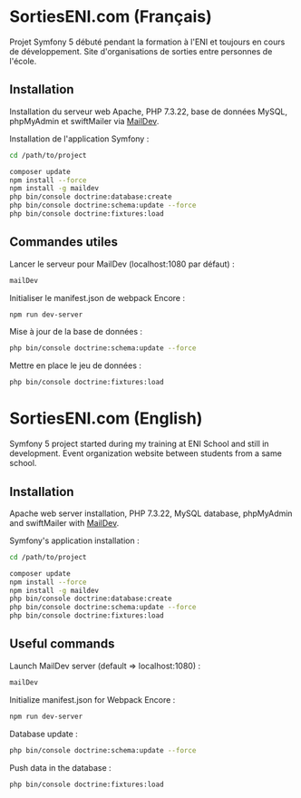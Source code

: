 # SortiesENI.com (Français)

Projet Symfony 5 débuté pendant la formation à l'ENI et toujours en cours de développement. Site d'organisations de
sorties entre personnes de l'école.

## Installation

Installation du serveur web Apache, PHP 7.3.22, base de données MySQL, phpMyAdmin et swiftMailer via [MailDev](https://maildev.github.io/maildev/).

Installation de l'application Symfony :

```bash
cd /path/to/project

composer update
npm install --force
npm install -g maildev
php bin/console doctrine:database:create
php bin/console doctrine:schema:update --force
php bin/console doctrine:fixtures:load
```

## Commandes utiles

Lancer le serveur pour MailDev (localhost:1080 par défaut) :

```bash
mailDev
```

Initialiser le manifest.json de webpack Encore :

```bash
npm run dev-server
```

Mise à jour de la base de données :

```bash
php bin/console doctrine:schema:update --force
```

Mettre en place le jeu de données :

```bash
php bin/console doctrine:fixtures:load
```

# SortiesENI.com (English)

Symfony 5 project started during my training at ENI School and still in development. Event organization website
between students from a same school.

## Installation

Apache web server installation, PHP 7.3.22, MySQL database, phpMyAdmin and swiftMailer with [MailDev](https://maildev.github.io/maildev/).

Symfony's application installation :

```bash
cd /path/to/project

composer update
npm install --force
npm install -g maildev
php bin/console doctrine:database:create
php bin/console doctrine:schema:update --force
php bin/console doctrine:fixtures:load
```

## Useful commands

Launch MailDev server (default => localhost:1080) :

```bash
mailDev
```

Initialize manifest.json for Webpack Encore :

```bash
npm run dev-server
```

Database update :

```bash
php bin/console doctrine:schema:update --force
```

Push data in the database :

```bash
php bin/console doctrine:fixtures:load
```